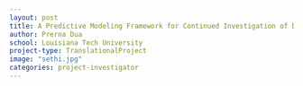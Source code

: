 ```yaml
---
layout: post
title: A Predictive Modeling Framework for Continued Investigation of Disparity in Colorectal Cancer Screening
author: Prerna Dua
school: Louisiana Tech University
project-type: TranslationalProject
image: "sethi.jpg"
categories: project-investigator
---
```

